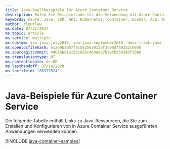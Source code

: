 ```yaml
---
title: Java-Quellbeispiele für Azure Container Service
description: Rufen Sie Beispielcode für die Verwendung mit Azure Container Service aus Ihren Java-Apps ab.
keywords: Azure, Java, SDK, API, Kubernetes, Container, Docker, ACS, Registrierung, Images
author: rloutlaw
ms.date: 07/31/2017
ms.topic: article
ms.service: multiple
ms.custom: seo-java-july2019, seo-java-september2019, devx-track-java
ms.openlocfilehash: e12e9b3007f8c542563013af3c00df40352c0036
ms.sourcegitcommit: 44016b81a15b1625c464e6a7b2bfb55938df20b6
ms.translationtype: HT
ms.contentlocale: de-DE
ms.lasthandoff: 07/14/2020
ms.locfileid: "86379524"
---
```

# <a name="java-samples-for-azure-container-service"></a>Java-Beispiele für Azure Container Service

Die folgende Tabelle enthält Links zu Java-Ressourcen, die Sie zum Erstellen und Konfigurieren von in Azure Container Service ausgeführten Anwendungen verwenden können.

[!INCLUDE [java-container-samples](includes/java-container-samples.md)]